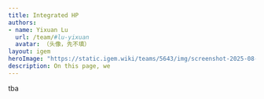 ```yaml
---
title: Integrated HP
authors:
- name: Yixuan Lu
  url: /team/#lu-yixuan
  avatar: （头像，先不填）
layout: igem
heroImage: "https://static.igem.wiki/teams/5643/img/screenshot-2025-08-06-at-21-23-43.webp"
description: On this page, we 
---
```


tba